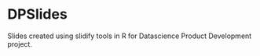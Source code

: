 DPSlides
========
Slides created using slidify tools in R for Datascience Product Development project.
